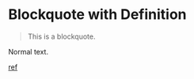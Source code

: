 # Blockquote with Definition

> This is a blockquote.
>
> [ref]: https://example.com

Normal text.

[ref]
